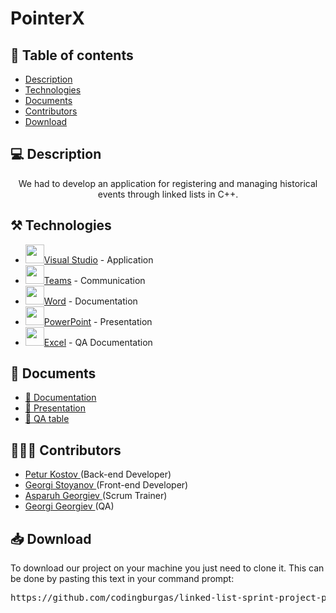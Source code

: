 <h1>PointerX</h1>
<p align = "center">
</p>




## 📝 Table of contents

- [Description](#description)
- [Technologies](#technologies)
- [Documents](#documents)
- [Contributors](#contributors)
- [Download](#download)


## 💻 Description <a name="description"></a>

<p align = "center">
We had to develop an application for registering and managing historical events 
through linked lists in C++.
</p>


## ⚒️ Technologies <a name="technologies"></a>

- <img src = "https://brandslogos.com/wp-content/uploads/images/visual-studio-2013-logo.png" width = "30px">[Visual Studio](https://visualstudio.microsoft.com/) - Application
- <img src = "https://upload.wikimedia.org/wikipedia/commons/thumb/c/c9/Microsoft_Office_Teams_%282018%E2%80%93present%29.svg/2203px-Microsoft_Office_Teams_%282018%E2%80%93present%29.svg.png" width = "30px">[Teams](https://teams.microsoft.com/) - Communication
- <img src = "https://brandslogos.com/wp-content/uploads/images/microsoft-word-2013-logo-vector.svg" width = "30px">[Word](https://www.microsoft.com/en-us/microsoft-365/word) - Documentation
- <img src = "https://brandslogos.com/wp-content/uploads/thumbs/microsoft-powerpoint-2013-logo-vector.svg" width = "30px">[PowerPoint](https://www.microsoft.com/en-us/microsoft-365/powerpoint) - Presentation
- <img src = "https://brandslogos.com/wp-content/uploads/thumbs/microsoft-excel-2013-logo-vector.svg" width = "30px">[Excel](https://www.microsoft.com/en-us/microsoft-365/excel) - QA Documentation


## 📄 Documents<a name="documents"></a>
  <ul>
    <li><a href="https://github.com/codingburgas/linked-list-sprint-project-pointerx/raw/refs/heads/main/docs/PointerX.docx">🧾 Documentation</a></li>
    <li><a href="https://github.com/codingburgas/linked-list-sprint-project-pointerx/raw/refs/heads/main/docs/PointerX.pptx">📰 Presentation</a></li>
    <li><a href="https://github.com/codingburgas/linked-list-sprint-project-pointerx/raw/refs/heads/main/docs/PointerX.xlsx">📝 QA table</a></li>
   </ul>
   
## 🧑🏻‍💻 Contributors <a name="contributors"></a>

- <a href = "https://github.com/PTKostov22"> Petur Kostov </a> (Back-end Developer)
- <a href = "https://github.com/GSStoyanov"> Georgi Stoyanov </a> (Front-end Developer)
- <a href = "https://github.com/AZGeorgiev22"> Asparuh Georgiev </a> (Scrum Trainer)
- <a href = "https://github.com/GPGeorgiev22"> Georgi Georgiev </a> (QA)

## 📥 Download <a name="download"></a>

<p>To download our project on your machine you just need to clone it. This can be done by pasting this text in your command prompt:</p>

<pre>https://github.com/codingburgas/linked-list-sprint-project-pointerx</pre>
